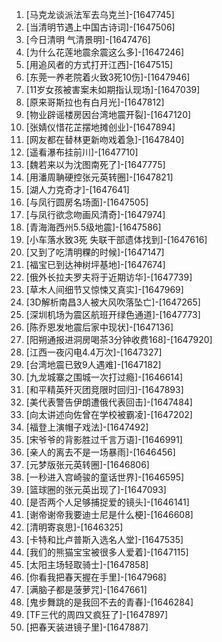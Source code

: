 
1. [马克龙谈派法军去乌克兰]-[1647745]
1. [当清明节遇上中国古诗词]-[1647506]
1. [今日清明 气清景明]-[1647476]
1. [为什么花莲地震余震这么多]-[1647246]
1. [用追风者的方式打开江西]-[1647515]
1. [东莞一养老院着火致3死10伤]-[1647946]
1. [11岁女孩被害案未如期指认现场]-[1647039]
1. [原来哥斯拉也有白月光]-[1647812]
1. [物业辟谣楼房因台湾地震开裂]-[1647120]
1. [张婧仪惜花芷摆地摊创业]-[1647894]
1. [网友都在替林更新吻戏着急]-[1647840]
1. [遥看瀑布挂前川]-[1647710]
1. [魏若来以为沈图南死了]-[1647775]
1. [用潘周聃硬控张元英转圈]-[1647821]
1. [湖人力克奇才]-[1647641]
1. [与凤行圆房名场面]-[1647505]
1. [与凤行欲念吻画风清奇]-[1647974]
1. [青海海西州5.5级地震]-[1647586]
1. [小车落水致3死 失联干部遗体找到]-[1647616]
1. [又到了吃清明粿的时候]-[1647147]
1. [福宝已到达神树坪基地]-[1647674]
1. [俄外长拉夫罗夫将于近期访华]-[1647739]
1. [草木人间细节又惊悚又真实]-[1647969]
1. [3D解析南昌3人被大风吹落坠亡]-[1647265]
1. [深圳机场为震区航班开绿色通道]-[1647773]
1. [陈乔恩发地震后家中现状]-[1647136]
1. [阳朔通报进洞房喝茶3分钟收费168]-[1647920]
1. [江西一夜闪电4.4万次]-[1647327]
1. [台湾地震已致9人遇难]-[1647182]
1. [九龙城寨之围城一次打过瘾]-[1646614]
1. [和平精英歼灭团竞限时回归]-[1647893]
1. [美代表警告伊朗遭俄代表回击]-[1647484]
1. [向太讲述向佐曾在学校被霸凌]-[1647202]
1. [福登上演帽子戏法]-[1647492]
1. [宋爷爷的背影胜过千言万语]-[1646991]
1. [亲人的离去不是一场暴雨]-[1646456]
1. [元梦版张元英转圈]-[1646806]
1. [一秒进入宫崎骏的童话世界]-[1646595]
1. [篮球圈的张元英出现了]-[1647093]
1. [是否两个人足够捕捉爱的镜头]-[1646141]
1. [谢帝谢帝我要迪士尼是什么梗]-[1646608]
1. [清明寄哀思]-[1646325]
1. [卡特和比卢普斯入选名人堂]-[1647535]
1. [我们的熊猫宝宝被很多人爱着]-[1647115]
1. [太阳主场轻取骑士]-[1647858]
1. [你看我把春天握在手里]-[1647968]
1. [满脑子都是菠萝咒]-[1647661]
1. [鬼步舞跳的是我回不去的青春]-[1646284]
1. [TF三代的周四又疯狂了]-[1647897]
1. [把春天装进镜子里]-[1647887]
